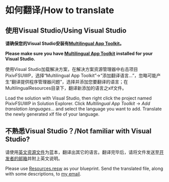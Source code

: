 # 如何翻译/How to translate

## 使用Visual Studio/Using Visual Studio

**请确保您的Visual Studio安装有[Multilingual App Toolkit](http://aka.ms/matinstall)。**

**Please make sure you have [Multilingual App Toolkit](http://aka.ms/matinstall) installed for your Visual Studio.**

使用Visual Studio加载解决方案，在解决方案资源管理器中右击项目PixivFSUWP，选择“Multilingual App Toolkit”->“添加翻译语言...”，忽略可能产生“翻译提供程序管理器问题”，选择并添加您要翻译的语言；在MultilingualResources目录下，翻译新添加的语言之xlf文件。

Load the solution with Visual Studio, then right click the project named PixivFSUWP in Solution Explorer. Click *Multilingual App Toolkit* -> *Add translation languages...* and select the language you want to add. Translate the newly generated xlf file of your language. 

## 不熟悉Visual Studio？/Not familiar with Visual Studio?

请使用[英文资源文件](https://github.com/tobiichiamane/pixivfs-uwp/blob/master/PixivFSUWP/Strings/en/Resources.resw)为蓝本，翻译出其它的语言。翻译完毕后，请将文件发送至[开发者的邮箱](mailto:tobiichiamane@outlook.jp)并附上英文说明。

Please use [Resources.resw](https://github.com/tobiichiamane/pixivfs-uwp/blob/master/PixivFSUWP/Strings/en/Resources.resw) as your blueprint. Send the translated file, along with some descriptions, to [my email](mailto:tobiichiamane@outlook.jp). 